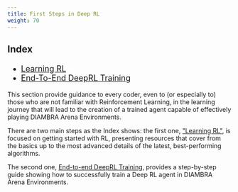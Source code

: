 ```yaml
---
title: First Steps in Deep RL
weight: 70
---
```


<div style="font-size:1.125rem;">

### Index

- <a href="./learningrl">Learning RL</a>
- <a href="./endtoendtraining">End-To-End DeepRL Training</a>

</div>

This section provide guidance to every coder, even to (or especially to) those who are not familiar with Reinforcement Learning, in the learning journey that will lead to the creation of a trained agent capable of effectively playing DIAMBRA Arena Environments.

There are two main steps as the Index shows: the first one, ["Learning RL"](/deeprltraining/learningrl), is focused on getting started with RL, presenting resources that cover from the basics up to the most advanced details of the latest, best-performing algorithms. 

The second one, [End-to-end DeepRL Training](./endtoendtraining), provides a step-by-step guide showing how to successfully train a Deep RL agent in DIAMBRA Arena Environments. 
